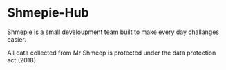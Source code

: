 # Shmepie-Hub

Shmepie is a small develoupment team built to make every day challanges easier.

All data collected from Mr Shmeep is protected under the data protection act (2018)
